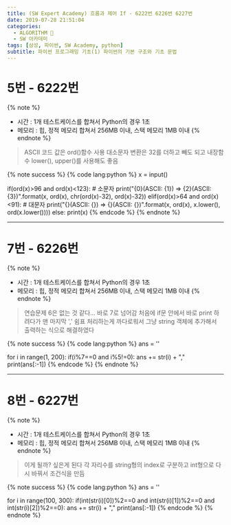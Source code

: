 ```yaml
---
title: (SW Expert Academy) 흐름과 제어 If - 6222번 6226번 6227번
date: 2019-07-28 21:51:04
categories:
  - ALGORITHM 🎯
  - SW 아카데미
tags: [삼성, 파이썬, SW Academy, python]
subtitle: 파이썬 프로그래밍 기초(1) 파이썬의 기본 구조와 기초 문법
---
```


# 5번 - 6222번

{% note %}

- 시간 : 1개 테스트케이스를 합쳐서 Python의 경우 1초
- 메모리 : 힙, 정적 메모리 합쳐서 256MB 이내, 스택 메모리 1MB 이내
  {% endnote %}

> ASCII 코드 값은 ord()함수 사용
> 대소문자 변환은 32를 더하고 빼도 되고
> 내장함수 lower(), upper()를 사용해도 좋음

{% note success %}
{% code lang:python %}
x = input()

if(ord(x)>96 and ord(x)<123): # 소문자
print("{0}(ASCII: {1}) => {2}(ASCII: {3})".format(x, ord(x), chr(ord(x)-32), ord(x)-32))
elif(ord(x)>64 and ord(x)<91): # 대문자
print("{}(ASCII: {}) => {}(ASCII: {})".format(x, ord(x), x.lower(), ord(x.lower())))
else:
print(x)
{% endcode %}
{% endnote %}

---

# 7번 - 6226번

{% note %}

- 시간 : 1개 테스트케이스를 합쳐서 Python의 경우 1초
- 메모리 : 힙, 정적 메모리 합쳐서 256MB 이내, 스택 메모리 1MB 이내
  {% endnote %}

> 연습문제 6은 없는 것 같다... 바로 7로 넘어감
> 처음에 if문 안에서 바로 print 하려다가 맨 마지막 ',' 쉼표 처리하는게 까다로워서 그냥 string 객체에 추가해서 출력하는 식으로 해결하였다

{% note success %}
{% code lang:python %}
ans = ''

for i in range(1, 200):
if(i%7==0 and i%5!=0):
ans += str(i) + ","
print(ans[:-1])
{% endcode %}
{% endnote %}

---

# 8번 - 6227번

{% note %}

- 시간 : 1개 테스트케이스를 합쳐서 Python의 경우 1초
- 메모리 : 힙, 정적 메모리 합쳐서 256MB 이내, 스택 메모리 1MB 이내
  {% endnote %}

> 이게 될까? 싶은게 된다
> 각 자리수를 string형의 index로 구분하고 int형으로 다시 바꿔서 조건식을 만듬

{% note success %}
{% code lang:python %}
ans = ''

for i in range(100, 300):
if(int(str(i)[0])%2==0 and int(str(i)[1])%2==0 and int(str(i)[2])%2==0):
ans += str(i) + ","
print(ans[:-1])
{% endcode %}
{% endnote %}
